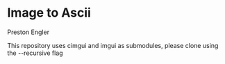 # Image to Ascii
Preston Engler

This repository uses cimgui and imgui as submodules, please clone using the --recursive flag